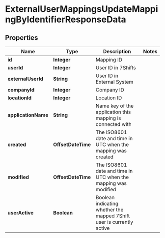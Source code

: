 

# ExternalUserMappingsUpdateMappingByIdentifierResponseData


## Properties

| Name | Type | Description | Notes |
|------------ | ------------- | ------------- | -------------|
|**id** | **Integer** | Mapping ID |  |
|**userId** | **Integer** | User ID in 7Shifts |  |
|**externalUserId** | **String** | User ID in External System |  |
|**companyId** | **Integer** | Company ID |  |
|**locationId** | **Integer** | Location ID |  |
|**applicationName** | **String** | Name key of the application this mapping is connected with |  |
|**created** | **OffsetDateTime** | The ISO8601 date and time in UTC when the mapping was created |  |
|**modified** | **OffsetDateTime** | The ISO8601 date and time in UTC when the mapping was modified |  |
|**userActive** | **Boolean** | Boolean indicating whether the mapped 7Shift user is currently active |  |



